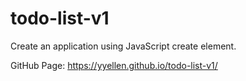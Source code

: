 # todo-list-v1
Create an application using JavaScript create element.

GitHub Page: https://yyellen.github.io/todo-list-v1/
